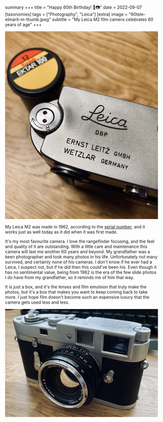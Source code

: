 summary +++
title =  "Happy 60th Birthday! 🎂📷"
date =  2022-09-07
[taxonomies]
tags =  ["Photography", "Leica"]
[extra]
image = "90tele-elmarit-m-thumb.jpeg"
subtitle =  "My Leica M2 film camera celebrates 60 years of age"
+++

![60 years of rewinding](Leica-M2-wear.jpg "60 years of rewinding")

My Leica M2 was made in 1962, according to the [serial number](https://www.l-camera-forum.com/leica-wiki.en/index.php/Serial_Numbers_Leica_Cameras), and it works just as well today as it did when it was first made.

It's my most favourite camera. I love the rangefinder focusing, and the feel and quality of it are outstanding. With a little care and maintenance this camera will last me another 60 years and beyond. My grandfather was a keen photographer and took many photos in his life. Unfortunately not many survived, and certainly none of his cameras. I don't know if he ever had a Leica, I suspect not, but if he did then this could've been his. Even though it has no sentimental value, being from 1962 is the era of the few slide photos I do have from my grandfather, so it reminds me of him that way.

It is just a box, and it's the lenses and film emulsion that truly make the photos, but it's a box that makes you want to keep coming back to take more. I just hope film doesn't become such an expensive luxury that the camera gets used less and less.

![With Voigtlander Nokton](leica-m2.jpg "With Voigtlander Nokton")
